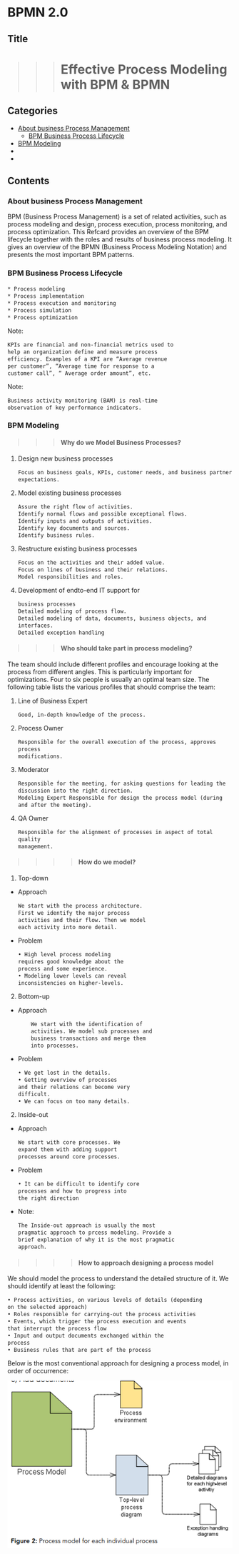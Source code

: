 # BPMN 2.0

## Title
>>> #  Effective Process Modeling with BPM & BPMN

## Categories
- [About business Process Management](#About-business-Process-Management)
  - [BPM Business Process Lifecycle](#BPM-Business-Process-Lifecycle)
- [BPM Modeling](#BPM-Modeling)
- [](#)
- [](#)


## Contents

### About business Process Management
BPM (Business Process Management) is a set of related 
activities, such as process modeling and design, process 
execution, process monitoring, and process optimization. This 
Refcard provides an overview of the BPM lifecycle together 
with the roles and results of business process modeling. It 
gives an overview of the BPMN (Business Process Modeling 
Notation) and presents the most important BPM patterns.

### BPM Business Process Lifecycle
	* Process modeling
	* Process implementation 
	* Process execution and monitoring
	* Process simulation
	* Process optimization
Note:
```
KPIs are financial and non-financial metrics used to 
help an organization define and measure process 
efficiency. Examples of a KPI are “Average revenue 
per customer”, “Average time for response to a 
customer call”, “ Average order amount”, etc.
```

Note:
```
Business activity monitoring (BAM) is real-time
observation of key performance indicators.
```

### BPM Modeling
>>> #### Why do we Model Business Processes?

1. Design new business processes
	```
	Focus on business goals, KPIs, customer needs, and business partner 
	expectations.
	```
2. Model existing business processes
	```
	Assure the right flow of activities.
	Identify normal flows and possible exceptional flows.
	Identify inputs and outputs of activities.
	Identify key documents and sources.
	Identify business rules.
	```
3. Restructure existing business processes
	```
	Focus on the activities and their added value.
	Focus on lines of business and their relations.
	Model responsibilities and roles.
	```
4. Development of endto-end IT support for 
	```
	business processes
	Detailed modeling of process flow.
	Detailed modeling of data, documents, business objects, and 
	interfaces.
	Detailed exception handling
	```	
	
>>> #### Who should take part in process modeling?
The team should include different profiles and encourage 
looking at the process from different angles. This is particularly 
important for optimizations. Four to six people is usually an 
optimal team size. The following table lists the various profiles 
that should comprise the team:

1. Line of Business Expert
	```
	Good, in-depth knowledge of the process.
	```
2. Process Owner 
	```
	Responsible for the overall execution of the process, approves process 
	modifications.
	```
3. Moderator 
	```
	Responsible for the meeting, for asking questions for leading the 
	discussion into the right direction.
	Modeling Expert Responsible for design the process model (during and after the meeting).
	```
4. QA Owner 
	```
	Responsible for the alignment of processes in aspect of total quality 
	management. 
	```
>>>> #### How do we model?

1. Top-down
* Approach
	```
	We start with the process architecture. 
	First we identify the major process 
	activities and their flow. Then we model 
	each activity into more detail.
	```
*  Problem
	```
	• High level process modeling 
	requires good knowledge about the
	process and some experience.
	• Modeling lower levels can reveal 
	inconsistencies on higher-levels.
	```
2. Bottom-up 
* Approach
	```
		We start with the identification of 
		activities. We model sub processes and 
		business transactions and merge them 
		into processes.
	```
* Problem
	```
	• We get lost in the details. 
	• Getting overview of processes 
	and their relations can become very 
	difficult.
	• We can focus on too many details.
	```
2. Inside-out 
* Approach
	```
	We start with core processes. We 
	expand them with adding support 
	processes around core processes.
	```
* Problem
	```
	• It can be difficult to identify core 
	processes and how to progress into 
	the right direction
	```
* Note:
	```
	The Inside-out approach is usually the most 
	pragmatic approach to prcess modeling. Provide a 
	brief explanation of why it is the most pragmatic 
	approach.
	```
	
>>>> #### How to approach designing a process model

We should model the process to understand the detailed 
structure of it. We should identify at least the following:

	• Process activities, on various levels of details (depending 
	on the selected approach)
	• Roles responsible for carrying-out the process activities
	• Events, which trigger the process execution and events 
	that interrupt the process flow
	• Input and output documents exchanged within the 
	process
	• Business rules that are part of the process

Below is the most conventional approach for designing a 
process model, in order of occurrence:

![Figure 2](./img/bpmn_2.0_figure2.png)